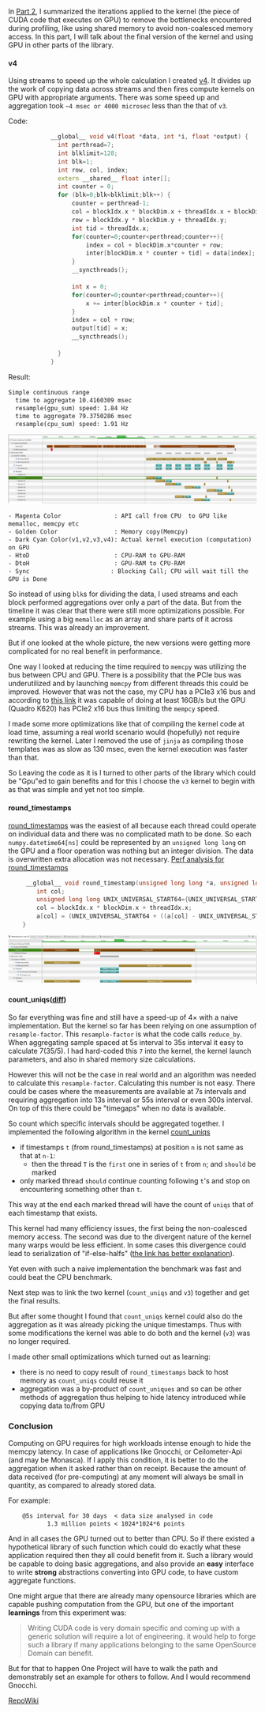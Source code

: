 ﻿In [Part 2](https://www.suse.com/c/an-experiment-with-gnocchi-the-database-part-2/),  I summarized the iterations applied to the kernel (the piece of CUDA code that executes on GPU) to remove the bottlenecks encountered during profiling, like using shared memory to avoid non-coalesced memory access. In this part, I will talk about the final version of the kernel and using GPU in other parts of the library.

#### v4
Using streams to speed up the whole calculation I created [v4](https://github.com/sjamgade/carbs/blob/4d626a02704fcd5eb481785b5b3dbe743452f503/carbonara.py#L272). It divides up the work of copying data across streams and then fires compute kernels on GPU with appropriate arguments. There was some speed up and aggregation took `~4 msec or 4000 microsec` less than the that of `v3`.

Code:
```cpp
            __global__ void v4(float *data, int *i, float *output) {
              int perthread=7;
              int blklimit=128;
              int blk=1;
              int row, col, index;
              extern __shared__ float inter[];
              int counter = 0;
              for (blk=0;blk<blklimit;blk++) {
                  counter = perthread-1;
                  col = blockIdx.x * blockDim.x + threadIdx.x + blockDim.x*blk*perthread;
                  row = blockIdx.y * blockDim.y + threadIdx.y;
                  int tid = threadIdx.x;
                  for(counter=0;counter<perthread;counter++){
                      index = col + blockDim.x*counter + row;
                      inter[blockDim.x * counter + tid] = data[index];
                  }
                  __syncthreads();

                  int x = 0;
                  for(counter=0;counter<perthread;counter++){
                      x += inter[blockDim.x * counter + tid];
                  }
                  index = col + row;
                  output[tid] = x;
                  __syncthreads();
                  
              }
            }
```
Result:
```
Simple continuous range
  time to aggregate 10.4160309 msec
  resample(gpu_sum) speed: 1.84 Hz
  time to aggregate 79.3750286 msec
  resample(cpu_sum) speed: 1.91 Hz
```     

 ![Asynchronous copy and execution over Streams](https://raw.githubusercontent.com/sjamgade/carbs/v4/2018-04-25-113103_1887x525_scrot.png)
 ```
 - Magenta Color               : API call from CPU  to GPU like memalloc, memcpy etc
 - Golden Color                : Memory copy(Memcpy)
 - Dark Cyan Color(v1,v2,v3,v4): Actual kernel execution (computation) on GPU
 - HtoD                        : CPU-RAM to GPU-RAM 
 - DtoH                        : GPU-RAM to CPU-RAM 
 - Sync                       : Blocking Call; CPU will wait till the GPU is Done
```
So instead of using `blk`s for dividing the data, I used streams and each block performed aggregations over only a part of the data. But from the timeline it was clear that there were still more optimizations possible. For example using a big `memalloc` as an array and share parts of it  across streams. This was already an improvement.

But if one looked at the whole picture, the new versions were getting more complicated for no real benefit in performance. 
 
One way I looked at reducing the time required to `memcpy` was utilizing the bus between CPU and GPU. There is a possibility that the PCIe bus was underutilized and by launching `memcpy` from different threads this could be improved. However that was not the case, my CPU has a PCIe3 x16 bus and according to [this link](https://www.deskdecode.com/difference-between-pci-express-gen-1-gen-2-gen-3/) it was capable of doing at least 16GB/s but the GPU (Quadro K620) has PCIe2 x16 bus thus limiting the `mempcy` speed.
 
I made some more optimizations like that of compiling the kernel code at load time, assuming a real world scenario would (hopefully) not require rewriting the kernel. Later I removed the use of `jinja` as compiling those templates was as slow as 130 msec, even the kernel execution was faster than that.
 
So Leaving the code as it is I turned to other parts of the library which could be "Gpu"ed to gain benefits and for this I choose the `v3` kernel to begin with as that was simple and yet not too simple.
 
#### round_timestamps

[round_timestamps](https://github.com/sjamgade/carbs/commit/efd993d8ffb6ded2aa7d76171f428d6d4b648538)  was the easiest of all because each thread could operate on individual data and there was no complicated math to be done. So each `numpy.datetime64[ns]` could be represented by an `unsigned long long` on the GPU and a floor operation was nothing but an integer division. The data is overwritten extra allocation was not necessary. [Perf analysis for round_timestamps](https://raw.githubusercontent.com/sjamgade/carbs/V3/round_timestamp.pdf)

```cpp
     __global__ void round_timestamp(unsigned long long *a, unsigned long long freq) {
	    int col;
        unsigned long long UNIX_UNIVERSAL_START64={UNIX_UNIVERSAL_START64};
        col = blockIdx.x * blockDim.x + threadIdx.x;
        a[col] = (UNIX_UNIVERSAL_START64 + ((a[col] - UNIX_UNIVERSAL_START64) / freq) * freq);
    }
 ```


![Profiler timeline for round_timestamps](https://raw.githubusercontent.com/sjamgade/carbs/V3/2018-04-25-123214_1912x374_scrot.png)
 
#### count_uniqs([diff](https://github.com/sjamgade/carbs/commit/4c3b16b1fb9da500365a8a77420deffe25d07372))
So far everything was fine and still have a speed-up of 4×  with a naive implementation. But the kernel so far has been relying on one assumption of `resample-factor`. This `resample-factor` is what the code calls `reduce_by`. When aggregating sample spaced at 5s interval to 35s interval it easy to calculate 7(35/5). I had hard-coded this  `7` into the kernel, the kernel launch parameters, and also in shared memory size calculations.
 
However this will not be the case in real world and an algorithm was needed to calculate this `resample-factor`. Calculating this number is not easy. There could be cases where the measurements are available at 7s intervals and requiring aggregation into 13s interval or 55s interval or even 300s interval. On top of this there could be "timegaps" when no data is available.
 
So count which specific intervals should be aggregated together. I implemented the following algorithm in the kernel [count_uniqs](https://github.com/sjamgade/carbs/blob/5ec998c914e8e01230515be4193a75ef0639ca4e/carbonara.py#L41)
 
- if timestamps `t` (from round_timestamps) at position `n` is not same as that at `n-1`:
	-  then the thread `T` is the `first` one in series of `t` from `n`; and `should` be marked
- only marked thread `should` continue counting following `t`'s and stop on encountering something other than `t`.
 
This way at the end each marked thread will have the count of `uniqs` that of each timestamp that exists.
 
This kernel had many efficiency issues, the first being the non-coalesced memory access. The second was due to the divergent nature of the kernel many warps would be less efficient. In some cases this divergence could lead to serialization of "if-else-halfs" ([the link has better explanation](https://cvw.cac.cornell.edu/gpu/thread_div)).
 
Yet even with such a naive implementation the benchmark was fast and could beat the CPU benchmark.
 
Next step was to link the two kernel (`count_uniqs` and `v3`) together and get the final results.
 
But after some thought I found that `count_uniqs` kernel could also do the aggregation as it was already picking the unique timestamps. Thus with some modifications the kernel was able to do both and the kernel (`v3`) was no longer required.
 
I made other small optimizations which turned out as learning:

- there is no need to copy result of `round_timestamps` back to host memory as `count_uniqs` could reuse it
- aggregation was a by-product of `count_uniques` and so can be other methods of aggregation thus helping to hide latency introduced while copying data to/from GPU
 

### Conclusion
Computing on GPU requires for high workloads intense enough to hide the memcpy latency. In case of applications like Gnocchi, or Ceilometer-Api (and may be Monasca). If I apply this condition, it is better to do the aggregation when it asked rather than on receipt. Because the amount of data received (for pre-computing) at any moment will always be small in quantity, as compared to already stored data.

For example:


        @5s interval for 30 days  < data size analysed in code
               1.3 million points < 1024*1024*6 points
 
And in all cases the GPU turned out to better than CPU. So if there existed a hypothetical library of such function which could do exactly what these application required then they all could benefit from it.  Such a library would be capable to doing basic aggregations, and also provide an **easy** interface to write **strong** abstractions converting into GPU code, to have custom aggregate functions.

One might argue that there are already many opensource libraries which are capable pushing computation from the GPU, but one of the important **learnings** from this experiment was:  

> Writing CUDA code is very domain specific and coming up with a generic solution will require a lot of engineering. 
> it would help to forge such a library if many applications belonging to the same OpenSource Domain can benefit. 

But for that to happen One Project will have to walk the path and demonstrably set an example for others to follow. And I would recommend Gnocchi.



[Repo](https://github.com/sjamgade/carbs)[Wiki](https://github.com/sjamgade/carbs/wiki)



